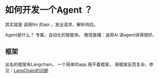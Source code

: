 # 如何开发一个Agent ？ 

其实就是 调用llm 的api ，发出请求，解析响应。 

Agent是什么？  专属，自动化的智能体。  微信直播：迪哥Ai 讲agent讲得很好。 

## 框架

出名的框架有Langchain， 一个简单的app 用不着框架， 用框架反而复杂，参见：[LangChain的问题](https://luxiangdong.com/2023/08/01/langchainx/)



